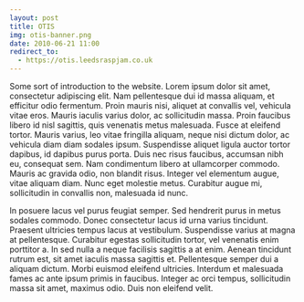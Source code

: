 ```yaml
---
layout: post
title: OTIS
img: otis-banner.png
date: 2010-06-21 11:00
redirect_to:
  - https://otis.leedsraspjam.co.uk
---
```


Some sort of introduction to the website. Lorem ipsum dolor sit amet, consectetur adipiscing elit. Nam pellentesque dui id massa aliquam, et efficitur odio fermentum. Proin mauris nisi, aliquet at convallis vel, vehicula vitae eros. Mauris iaculis varius dolor, ac sollicitudin massa. Proin faucibus libero id nisl sagittis, quis venenatis metus malesuada. Fusce at eleifend tortor. Mauris varius, leo vitae fringilla aliquam, neque nisi dictum dolor, ac vehicula diam diam sodales ipsum. Suspendisse aliquet ligula auctor tortor dapibus, id dapibus purus porta. Duis nec risus faucibus, accumsan nibh eu, consequat sem. Nam condimentum libero at ullamcorper commodo. Mauris ac gravida odio, non blandit risus. Integer vel elementum augue, vitae aliquam diam. Nunc eget molestie metus. Curabitur augue mi, sollicitudin in convallis non, malesuada id nunc.

In posuere lacus vel purus feugiat semper. Sed hendrerit purus in metus sodales commodo. Donec consectetur lacus id urna varius tincidunt. Praesent ultricies tempus lacus at vestibulum. Suspendisse varius at magna at pellentesque. Curabitur egestas sollicitudin tortor, vel venenatis enim porttitor a. In sed nulla a neque facilisis sagittis a at enim. Aenean tincidunt rutrum est, sit amet iaculis massa sagittis et. Pellentesque semper dui a aliquam dictum. Morbi euismod eleifend ultricies. Interdum et malesuada fames ac ante ipsum primis in faucibus. Integer ac orci tempus, sollicitudin massa sit amet, maximus odio. Duis non eleifend velit.
